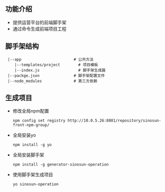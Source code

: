 <!--
 * @Author: huxudong
 * @Date: 2021-01-22 10:38:02
 * @LastEditTime: 2021-02-05 09:52:14
 * @Description: 使用说明
-->
## 功能介绍
  + 提供运营平台的前端脚手架
  + 通过命令生成前端项目工程
  
## 脚手架结构
``` 
 |--app                       # 公共方法
    |--templates/project        # 项目模板
    |--index.js                 # 脚手架生成器
 |--packge.json               # 脚手架配置文件
 |--node_modules              # 第三方依赖
```

## 生成项目
  + 修改全局npm配置
    ```
    npm config set registry http://10.0.5.26:8081/repository/sinosun-front-npm-group/
    ```
  + 全局安装yo
    ```
    npm install -g yo
    ```
  + 全局安装脚手架
    ```
    npm install -g generator-sinosun-operation
    ```
  + 使用脚手架生成项目
    ```
    yo sinosun-operation
    ```